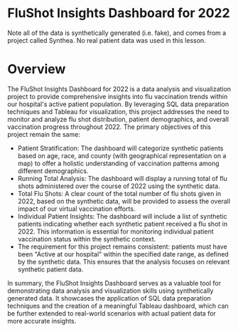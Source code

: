 # FluShot Insights Dashboard for 2022
Note all of the data is synthetically generated (i.e. fake), and comes from a project called Synthea. No real patient data was used in this lesson.

# Overview
The FluShot Insights Dashboard for 2022 is a data analysis and visualization project to provide comprehensive insights into flu vaccination trends within our hospital's active patient population. By leveraging SQL data preparation techniques and Tableau for visualization, this project addresses the need to monitor and analyze flu shot distribution, patient demographics, and overall vaccination progress throughout 2022.
The primary objectives of this project remain the same:
- Patient Stratification: The dashboard will categorize synthetic patients based on age, race, and county (with geographical representation on a map) to offer a holistic understanding of vaccination patterns among different demographics.
- Running Total Analysis: The dashboard will display a running total of flu shots administered over the course of 2022 using the synthetic data.
- Total Flu Shots: A clear count of the total number of flu shots given in 2022, based on the synthetic data, will be provided to assess the overall impact of our virtual vaccination efforts.
- Individual Patient Insights: The dashboard will include a list of synthetic patients indicating whether each synthetic patient received a flu shot in 2022. This information is essential for monitoring individual patient vaccination status within the synthetic context.
- The requirement for this project remains consistent: patients must have been "Active at our hospital" within the specified date range, as defined by the synthetic data. This ensures that the analysis focuses on relevant synthetic patient data.

In summary, the FluShot Insights Dashboard serves as a valuable tool for demonstrating data analysis and visualization skills using synthetically generated data. It showcases the application of SQL data preparation techniques and the creation of a meaningful Tableau dashboard, which can be further extended to real-world scenarios with actual patient data for more accurate insights.
